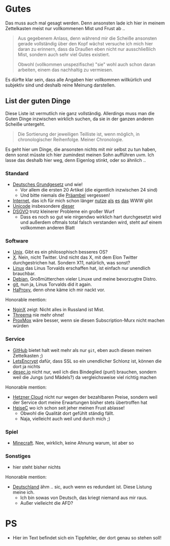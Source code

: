 # Gutes

Das muss auch mal gesagt werden.  Denn ansonsten lade ich hier in meinem Zettelkasten meist nur vollkommenen Mist und Frust ab ..

> Aus gegebenem Anlass, denn während mir die Scheiße ansonsten gerade vollständig über den Kopf wächst versuche ich mich hier daran zu erinnern,
> dass da Draußen eben nicht nur ausschließlich Mist, sondern auch sehr viel Gutes existiert.
>
> Obwohl (vollkommen unspezifische) "sie" wohl auch schon daran arbeiten, einem das nachhaltig zu vermiesen.

Es dürfte klar sein, dass alle Angaben hier vollkommen willkürlich und subjektiv sind und deshalb reine Meinung darstellen.


## List der guten Dinge

Diese Liste ist vermutlich nie ganz vollständig.  Allerdings muss man die Guten Dinge inzwischen wirklich suchen, da sie in der ganzen anderen Scheiße untergeht.

> Die Sortierung der jeweiligen Teilliste ist, wenn möglich, in chronologischer Reihenfolge.  Meiner Chronologie.

Es geht hier um Dinge, die ansonsten nichts mit mir selbst zu tun haben, denn sonst müsste ich hier zumindest meinen Sohn aufführen uvm.
Ich lasse das deshalb hier weg, denn Eigenlog stinkt, oder so ähnlich ..


### Standard

- [Deutsches Grundgesetz](https://www.gesetze-im-internet.de/gg/pr_ambel.html) und wie!
  - Vor allem die ersten 20 Artikel (die eigentlich inzwischen 24 sind)
  - Und bitte niemals die [Präambel](https://www.gesetze-im-internet.de/gg/pr_ambel.html) vergessen!
- [Internet](internet.md), das ich für mich schon länger [nutze](https://datatracker.ietf.org/doc/html/rfc527) [als](https://datatracker.ietf.org/doc/std10/) [es](https://datatracker.ietf.org/doc/html/rfc114) [das](https://datatracker.ietf.org/doc/html/rfc5536) WWW gibt
- [Unicode](https://unicode.org/) insbesondere [dieser](https://www.unicode.org/charts/nameslist/n_1F300.html#1F595)
- [DSGVO](https://eur-lex.europa.eu/legal-content/DE/TXT/?uri=CELEX:02016R0679-20160504) trotz kleinerer Probleme ein großer Wurf
  - Dass es noch so gut wie nirgendwo wirklich hart durchgesetzt wird und außerdem oftmals total falsch verstanden wird, steht auf einem vollkommen anderen Blatt

### Software

- [Unix](https://de.wikipedia.org/wiki/Unix).  Gibt es ein philosophisch besseres OS?
- [X](https://x.org/).  Nein, nicht Twitter.  Und nicht das X, mit dem Elon Twitter durchgestrichen hat.  Sondern X11, natürlich, was sonst?
- [Linux](https://linux.org/) das Linus Torvalds erschaffen hat, ist einfach nur unendlich brauchbar.
- [Debian](https://debian.org/), Großmütterchen vieler Linuxe und meine bevorzugtre Distro.
- [git](https://git-scm.com/), nun ja, Linus Torvalds did it again.
- [HaProxy](https://haproxy.org/), denn ohne käme ich mir nackt vor.

Honorable mention:

- [NginX](https://nginx.org/) zeigt:  Nicht alles in Russland ist Mist.
- [Threema](https://web.threema.org) nie mehr ohne!
- [ProxMox](https://proxmox.org) wäre besser, wenn sie diesen Subscription-Murx nicht machen würden


### Service

- [GitHub](https://github.com/) bietet halt weit mehr als nur `git`, eben auch diesen meinen Zettelkasten ;)
- [LetsEncrypt](https://letsencrypt.org/) dafür, dass SSL so ein unendlicher Schlonz ist, können die dort ja nichts
- [desec.io](https://desec.io/) nicht nur, weil ich dies Bindeglied (pun!) brauchen, sondern weil die Jungs (und Mädels?) da vergleichsweise viel richtig machen

Honorable mention:

- [Hetzner Cloud](https://hetzner.cloud) nicht nur wegen der bezahlbaren Preise, sondern weil der Service dort meine Erwartungen bisher stets übertroffen hat
- [HeiseC](https://heisec.de/) wo ich schon seit jeher meinen Frust ablasse!
  - Obwohl die Qualität dort gefühlt ständig fällt.
  - Naja, vielleicht auch weil und durch mich ;)


### Spiel

- [Minecraft](https://minecraft.net/).  Nee, wirklich, keine Ahnung warum, ist aber so


### Sonstiges

- hier steht bisher nichts

Honorable mention:

- [Deutschland](https://de.wikipedia.org/wiki/Deutschland) ähm .. sic, auch wenn es redundant ist.  Diese Listung meine ich.
  - Ich bin sowas von Deutsch, das kriegt niemand aus mir raus.
  - Außer vielleicht die AFD?


# PS

- Hier im Text befindet sich ein Tippfehler, der dort genau so stehen soll!  <!-- Spoiler: Eigenlog -->
